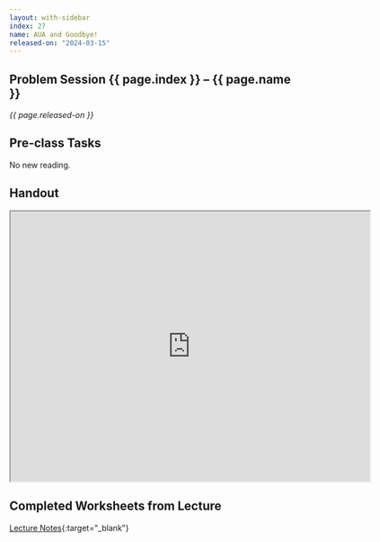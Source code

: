 ```yaml
---
layout: with-sidebar
index: 27
name: AUA and Goodbye!
released-on: "2024-03-15"
---
```


## Problem Session {{ page.index }} – {{ page.name }}

_{{ page.released-on }}_

## Pre-class Tasks

No new reading.

## Handout

<iframe src="https://drive.google.com/file/d/1euHzWwyqO9ynore703C7Io8KBE83Ly_F/preview" width="640" height="480" allow="autoplay"></iframe>

## Completed Worksheets from Lecture

[Lecture Notes](https://drive.google.com/drive/folders/1xXsg_GWqFqyDg9AT_u8x49nBqXJKSqUG?usp=sharing){:target="_blank"}
